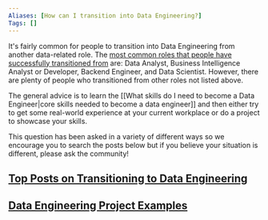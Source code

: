 ```yaml
---
Aliases: [How can I transition into Data Engineering?]
Tags: []
---
```


It's fairly common for people to transition into Data Engineering from another data-related role. The [most common roles that people have successfully transitioned from](https://www.reddit.com/r/dataengineering/comments/peoguf/data_engineers_that_transitioned_from_a_noncs/) are: Data Analyst, Business Intelligence Analyst or Developer, Backend Engineer, and Data Scientist. However, there are plenty of people who transitioned from other roles not listed above.

The general advice is to learn the [[What skills do I need to become a Data Engineer|core skills needed to become a data engineer]] and then either try to get some real-world experience at your current workplace or do a project to showcase your skills.

This question has been asked in a variety of different ways so we encourage you to search the posts below but if you believe your situation is different, please ask the community!

## [Top Posts on Transitioning to Data Engineering](https://www.reddit.com/r/dataengineering/search/?q=transition&restrict_sr=1&sort=top)

## [Data Engineering Project Examples](https://www.reddit.com/r/dataengineering/search/?q=project&restrict_sr=1)